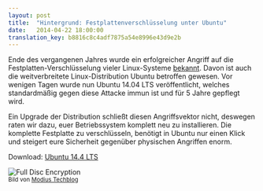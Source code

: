 ```yaml
---
layout: post
title:  "Hintergrund: Festplattenverschlüsselung unter Ubuntu"
date:   2014-04-22 18:00:00
translation_key: b8816c8c4adf7875a54e8996e43d9e2b
---
```

Ende des vergangenen Jahres wurde ein erfolgreicher Angriff auf die Festplatten-Verschlüsselung vieler Linux-Systeme [bekannt](http://heise.de/-2072199). Davon ist auch die weitverbreitete Linux-Distribution Ubuntu betroffen gewesen.
Vor wenigen Tagen wurde nun Ubuntu 14.04 LTS veröffentlicht, welches standardmäßig gegen diese Attacke immun ist und für 5 Jahre gepflegt wird.

Ein Upgrade der Distribution schließt diesen Angriffsvektor nicht, deswegen raten wir dazu, euer Betriebssystem komplett neu zu installieren. Die komplette Festplatte zu verschlüsseln, benötigt in Ubuntu nur einen Klick und steigert eure Sicherheit gegenüber physischen Angriffen enorm.

Download: [Ubuntu 14.4 LTS](http://www.ubuntu.com/download/desktop/)

![Full Disc Encryption](http://www.modius-techblog.de/wp-content/uploads/2013/03/Ubuntu_Install_03.png)  
<sup>Bild von <a href="http://www.modius-techblog.de/linux/wie-installiere-ich-ubuntu-12-10-verschlusselt">Modius Techblog</a></sup>
